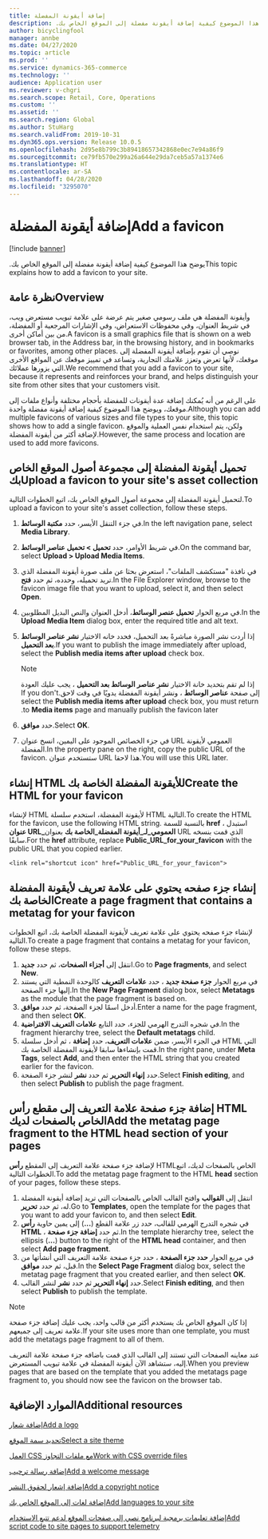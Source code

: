 ```yaml
---
title: إضافة أيقونة المفضلة
description: ‏‫يوضح هذا الموضوع كيفية إضافة أيقونة مفضلة إلى الموقع الخاص بك.‬
author: bicyclingfool
manager: annbe
ms.date: 04/27/2020
ms.topic: article
ms.prod: ''
ms.service: dynamics-365-commerce
ms.technology: ''
audience: Application user
ms.reviewer: v-chgri
ms.search.scope: Retail, Core, Operations
ms.custom: ''
ms.assetid: ''
ms.search.region: Global
ms.author: StuHarg
ms.search.validFrom: 2019-10-31
ms.dyn365.ops.version: Release 10.0.5
ms.openlocfilehash: 2d95e8b799c3b89418657342868e0ec7e94a86f9
ms.sourcegitcommit: ce79fb570e299a26a644e29da7ceb5a57a1374e6
ms.translationtype: HT
ms.contentlocale: ar-SA
ms.lasthandoff: 04/28/2020
ms.locfileid: "3295070"
---
```

# <a name="add-a-favicon"></a><span data-ttu-id="e9ae3-103">إضافة أيقونة المفضلة</span><span class="sxs-lookup"><span data-stu-id="e9ae3-103">Add a favicon</span></span>

[!include [banner](includes/banner.md)]

<span data-ttu-id="e9ae3-104">‏‫يوضح هذا الموضوع كيفية إضافة أيقونة مفضلة إلى الموقع الخاص بك.‬</span><span class="sxs-lookup"><span data-stu-id="e9ae3-104">This topic explains how to add a favicon to your site.</span></span>

## <a name="overview"></a><span data-ttu-id="e9ae3-105">نظرة عامة</span><span class="sxs-lookup"><span data-stu-id="e9ae3-105">Overview</span></span>

<span data-ttu-id="e9ae3-106">وأيقونة المفضلة هي ملف رسومي صغير يتم عرضة على علامة تبويب مستعرض ويب، في شريط العنوان، وفي محفوظات الاستعراض، وفي الإشارات المرجعية أو المفضلة، من بين أماكن أخرى.</span><span class="sxs-lookup"><span data-stu-id="e9ae3-106">A favicon is a small graphics file that is shown on a web browser tab, in the Address bar, in the browsing history, and in bookmarks or favorites, among other places.</span></span> <span data-ttu-id="e9ae3-107">نوصي أن تقوم بإضافة أيقونة المفضلة إلى موقعك، لأنها تعرض وتعزز علامتك التجارية، وتساعد في تمييز موقعك عن المواقع الأخرى التي يزورها عملائك.</span><span class="sxs-lookup"><span data-stu-id="e9ae3-107">We recommend that you add a favicon to your site, because it represents and reinforces your brand, and helps distinguish your site from other sites that your customers visit.</span></span>

<span data-ttu-id="e9ae3-108">على الرغم من أنه يُمكنك إضافة عدة أيقونات للمفضلة بأحجام مختلفة وأنواع ملفات إلى موقعك، ويوضح هذا الموضوع كيفية إضافة أيقونة مفضلة واحدة.</span><span class="sxs-lookup"><span data-stu-id="e9ae3-108">Although you can add multiple favicons of various sizes and file types to your site, this topic shows how to add a single favicon.</span></span> <span data-ttu-id="e9ae3-109">ولكن، يتم استخدام نفس العملية والموقع لإضافة أكثر من أيقونة المفضلة.</span><span class="sxs-lookup"><span data-stu-id="e9ae3-109">However, the same process and location are used to add more favicons.</span></span>

## <a name="upload-a-favicon-to-your-sites-asset-collection"></a><span data-ttu-id="e9ae3-110">تحميل أيقونة المفضلة إلى مجموعة أصول الموقع الخاص بك</span><span class="sxs-lookup"><span data-stu-id="e9ae3-110">Upload a favicon to your site's asset collection</span></span>

<span data-ttu-id="e9ae3-111">لتحميل أيقونة المفضلة إلى مجموعة أصول الموقع الخاص بك، اتبع الخطوات التالية.</span><span class="sxs-lookup"><span data-stu-id="e9ae3-111">To upload a favicon to your site's asset collection, follow these steps.</span></span>

1. <span data-ttu-id="e9ae3-112">في جزء التنقل الأيسر، حدد **مكتبة الوسائط**.</span><span class="sxs-lookup"><span data-stu-id="e9ae3-112">In the left navigation pane, select **Media Library**.</span></span>
1. <span data-ttu-id="e9ae3-113">في شريط الأوامر، حدد **تحميل \> تحميل عناصر الوسائط**.</span><span class="sxs-lookup"><span data-stu-id="e9ae3-113">On the command bar, select **Upload \> Upload Media Items**.</span></span>
1. <span data-ttu-id="e9ae3-114">في نافذة "مستكشف الملفات"، استعرض بحثا عن ملف صورة أيقونة المفضلة‬ الذي تريد تحميله، وحدده، ثم حدد **فتح**.</span><span class="sxs-lookup"><span data-stu-id="e9ae3-114">In the File Explorer window, browse to the favicon image file that you want to upload, select it, and then select **Open**.</span></span>
1. <span data-ttu-id="e9ae3-115">في مربع الحوار **تحميل عنصر الوسائط**، أدخل العنوان والنص البديل المطلوبين.</span><span class="sxs-lookup"><span data-stu-id="e9ae3-115">In the **Upload Media Item** dialog box, enter the required title and alt text.</span></span>
1. <span data-ttu-id="e9ae3-116">إذا أردت نشر الصورة مباشرةً بعد التحميل، فحدد خانه الاختيار **نشر عناصر الوسائط بعد التحميل**.</span><span class="sxs-lookup"><span data-stu-id="e9ae3-116">If you want to publish the image immediately after upload, select the **Publish media items after upload** check box.</span></span>

    > [!NOTE]
    > <span data-ttu-id="e9ae3-117">إذا لم تقم بتحديد خانة الاختيار **نشر عناصر الوسائط بعد التحميل‬‏‫** ، يجب عليك العودة إلى صفحة **عناصر الوسائط** ، ونشر أيقونة المفضلة يدويًا في وقت لاحق.</span><span class="sxs-lookup"><span data-stu-id="e9ae3-117">If you don't select the **Publish media items after upload** check box, you must return to **Media items** page and manually publish the favicon later.</span></span>

1. <span data-ttu-id="e9ae3-118">حدد **موافق**.</span><span class="sxs-lookup"><span data-stu-id="e9ae3-118">Select **OK**.</span></span>
1. <span data-ttu-id="e9ae3-119">في جزء الخصائص الموجود على اليمين، انسخ عنوان URL العمومي لأيقونة المفضلة.</span><span class="sxs-lookup"><span data-stu-id="e9ae3-119">In the property pane on the right, copy the public URL of the favicon.</span></span> <span data-ttu-id="e9ae3-120">ستستخدم عنوان URL هذا لاحقا.</span><span class="sxs-lookup"><span data-stu-id="e9ae3-120">You will use this URL later.</span></span>

## <a name="create-the-html-for-your-favicon"></a><span data-ttu-id="e9ae3-121">إنشاء HTML للأيقونة المفضلة الخاصة بك</span><span class="sxs-lookup"><span data-stu-id="e9ae3-121">Create the HTML for your favicon</span></span>

<span data-ttu-id="e9ae3-122">لإنشاء HTML لأيقونة المفضلة، استخدم سلسلة HTML التالية.</span><span class="sxs-lookup"><span data-stu-id="e9ae3-122">To create the HTML for the favicon, use the following HTML string.</span></span> <span data-ttu-id="e9ae3-123">بالنسبة للسمة **href** ، استبدل **عنوان URL\_العمومي\_لـ\_أيقونة المفضلة\_الخاصة بك** بعنوان URL الذي قمت بنسخه سابقًا.</span><span class="sxs-lookup"><span data-stu-id="e9ae3-123">For the **href** attribute, replace **Public\_URL\_for\_your\_favicon** with the public URL that you copied earlier.</span></span>

`<link rel="shortcut icon" href="Public_URL_for_your_favicon">`

## <a name="create-a-page-fragment-that-contains-a-metatag-for-your-favicon"></a><span data-ttu-id="e9ae3-124">إنشاء جزء صفحه يحتوي على علامة تعريف لأيقونة المفضلة الخاصة بك</span><span class="sxs-lookup"><span data-stu-id="e9ae3-124">Create a page fragment that contains a metatag for your favicon</span></span>

<span data-ttu-id="e9ae3-125">لإنشاء جزء صفحه يحتوي على علامة تعريف لأيقونة المفضلة الخاصة بك، اتبع الخطوات التالية.</span><span class="sxs-lookup"><span data-stu-id="e9ae3-125">To create a page fragment that contains a metatag for your favicon, follow these steps.</span></span>

1. <span data-ttu-id="e9ae3-126">انتقل إلى **أجزاء الصفحات**، ثم حدد **جديد**.</span><span class="sxs-lookup"><span data-stu-id="e9ae3-126">Go to **Page fragments**, and select **New**.</span></span>
1. <span data-ttu-id="e9ae3-127">في مربع الحوار **جزء صفحة جديد** ، حدد **علامات التعريف** كالوحدة النمطية التي يستند إليها جزء الصفحة.</span><span class="sxs-lookup"><span data-stu-id="e9ae3-127">In the **New Page Fragment** dialog box, select **Metatags** as the module that the page fragment is based on.</span></span>
1. <span data-ttu-id="e9ae3-128">أدخل اسمًا لجزء الصفحة، ثم حدد **موافق**.</span><span class="sxs-lookup"><span data-stu-id="e9ae3-128">Enter a name for the page fragment, and then select **OK**.</span></span>
1. <span data-ttu-id="e9ae3-129">في شجره التدرج الهرمي للجزء، حدد التابع **علامات التعريف الافتراضية**.</span><span class="sxs-lookup"><span data-stu-id="e9ae3-129">In the fragment hierarchy tree, select the **Default metatags** child.</span></span>
1. <span data-ttu-id="e9ae3-130">في الجزء الأيسر، ضمن **علامات التعريف**، حدد **إضافة** ، ثم أدخل سلسلة HTML التي قمت بإنشاءها سابقا لأيقونة المفضلة الخاصة بك.</span><span class="sxs-lookup"><span data-stu-id="e9ae3-130">In the right pane, under **Meta Tags**, select **Add**, and then enter the HTML string that you created earlier for the favicon.</span></span> 
1. <span data-ttu-id="e9ae3-131">حدد **إنهاء التحرير** ثم حدد **نشر** لنشر جزء الصفحة.</span><span class="sxs-lookup"><span data-stu-id="e9ae3-131">Select **Finish editing**, and then select **Publish** to publish the page fragment.</span></span>

## <a name="add-the-metatag-page-fragment-to-the-html-head-section-of-your-pages"></a><span data-ttu-id="e9ae3-132">إضافة جزء صفحة علامة التعريف إلى مقطع رأس HTML الخاص بالصفحات لديك</span><span class="sxs-lookup"><span data-stu-id="e9ae3-132">Add the metatag page fragment to the HTML head section of your pages</span></span>

<span data-ttu-id="e9ae3-133">لإضافة جزء صفحة علامة التعريف إلى المقطع **رأس** HTMLالخاص بالصفحات لديك، اتبع الخطوات التالية.</span><span class="sxs-lookup"><span data-stu-id="e9ae3-133">To add the metatag page fragment to the HTML **head** section of your pages, follow these steps.</span></span>

1. <span data-ttu-id="e9ae3-134">انتقل إلى **القوالب** وافتح القالب الخاص بالصفحات التي تريد إضافة أيقونة المفضلة له، ثم حدد **تحرير**.</span><span class="sxs-lookup"><span data-stu-id="e9ae3-134">Go to **Templates**, open the template for the pages that you want to add your favicon to, and then select **Edit**.</span></span>
1. <span data-ttu-id="e9ae3-135">في شجره التدرج الهرمي للقالب، حدد زر علامة القطع (**...**) إلى يمين حاوية **رأس HTML** ، ثم حدد **إضافة جزء صفحة**.</span><span class="sxs-lookup"><span data-stu-id="e9ae3-135">In the template hierarchy tree, select the ellipsis (**...**) button to the right of the **HTML head** container, and then select **Add page fragment**.</span></span>
1. <span data-ttu-id="e9ae3-136">في مربع الحوار **حدد جزء الصفحة** ، حدد جزء صفحة علامة التعريف التي أنشأتها من قبل، ثم حدد **موافق**.</span><span class="sxs-lookup"><span data-stu-id="e9ae3-136">In the **Select Page Fragment** dialog box, select the metatag page fragment that you created earlier, and then select **OK**.</span></span>
1. <span data-ttu-id="e9ae3-137">حدد **إنهاء التحرير** ثم حدد **نشر** لنشر القالب.</span><span class="sxs-lookup"><span data-stu-id="e9ae3-137">Select **Finish editing**, and then select **Publish** to publish the template.</span></span>

> [!NOTE]
> <span data-ttu-id="e9ae3-138">إذا كان الموقع الخاص بك يستخدم أكثر من قالب واحد، يجب عليك إضافة جزء صفحة علامة تعريف إلى جميعهم.</span><span class="sxs-lookup"><span data-stu-id="e9ae3-138">If your site uses more than one template, you must add the metatags page fragment to all of them.</span></span>

<span data-ttu-id="e9ae3-139">عند معاينه الصفحات التي تستند إلى القالب الذي قمت باضافه جزء صفحة علامة التعريف إليه، ستشاهد الآن أيقونة المفضلة في علامة تبويب المستعرض.</span><span class="sxs-lookup"><span data-stu-id="e9ae3-139">When you preview pages that are based on the template that you added the metatags page fragment to, you should now see the favicon on the browser tab.</span></span>

## <a name="additional-resources"></a><span data-ttu-id="e9ae3-140">الموارد الإضافية</span><span class="sxs-lookup"><span data-stu-id="e9ae3-140">Additional resources</span></span>

[<span data-ttu-id="e9ae3-141">إضافة شعار</span><span class="sxs-lookup"><span data-stu-id="e9ae3-141">Add a logo</span></span>](add-logo.md)

[<span data-ttu-id="e9ae3-142">تحديد سمة الموقع</span><span class="sxs-lookup"><span data-stu-id="e9ae3-142">Select a site theme</span></span>](select-site-theme.md)

[<span data-ttu-id="e9ae3-143">العمل CSS مع ملفات التجاوز</span><span class="sxs-lookup"><span data-stu-id="e9ae3-143">Work with CSS override files</span></span>](css-override-files.md)

[<span data-ttu-id="e9ae3-144">إضافة رسالة ترحيب</span><span class="sxs-lookup"><span data-stu-id="e9ae3-144">Add a welcome message</span></span>](add-welcome-message.md)

[<span data-ttu-id="e9ae3-145">إضافة إشعار لحقوق النشر</span><span class="sxs-lookup"><span data-stu-id="e9ae3-145">Add a copyright notice</span></span>](add-copyright-notice.md)

[<span data-ttu-id="e9ae3-146">إضافة لغات إلى الموقع الخاص بك</span><span class="sxs-lookup"><span data-stu-id="e9ae3-146">Add languages to your site</span></span>](add-languages-to-site.md)

[<span data-ttu-id="e9ae3-147">إضافة تعليمات برمجية لبرنامج نصي إلى صفحات الموقع لدعم تتبع الاستخدام</span><span class="sxs-lookup"><span data-stu-id="e9ae3-147">Add script code to site pages to support telemetry</span></span>](add-telemetry.md)

